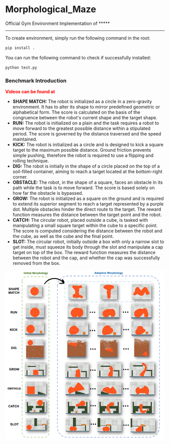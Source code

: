 # Morphological_Maze

Official Gym Environment Implementation of *****

[Morphological Maze: Control Reconfigurable Soft Robots with Fine-grained Morphology Change]: https://morphologicalmaze.github.io/

*****

To create environment, simply run the following command in the root:
```python
pip install .
```

You can run the following command to check if successfully installed:
```python
python test.py
```



### Benchmark Introduction

**<font color=red>Videos can be found at </font>**

[here]: https://morphologicalmaze.github.io/

- **SHAPE MATCH:** The robot is initialized as a circle in a zero-gravity environment. It has to alter its shape to mirror predefined geometric or alphabetical form. The score is calculated on the basis of the congruence between the robot's current shape and the target shape.
- **RUN:** The robot is initialized on a plain and the task requires a robot to move forward to the greatest possible distance within a stipulated period. The score is governed by the distance traversed and the speed maintained.
- **KICK:** The robot is initialized as a circle and is designed to kick a square target to the maximum possible distance. Ground friction prevents simple pushing, therefore the robot is required to use a flipping and rolling technique.
- **DIG:** The robot is initially in the shape of a circle placed on the top of a soil-filled container, aiming to reach a target located at the bottom-right corner.
- **OBSTACLE:** The robot, in the shape of a square, faces an obstacle in its path while the task is to move forward. The score is based solely on how far the obstacle is bypassed.
- **GROW:** The robot is initialized as a square on the ground and is required to extend its superior segment to reach a target represented by a purple dot. Multiple obstacles hinder the direct route to the target. The reward function measures the distance between the target point and the robot.
- **CATCH:** The circular robot, placed outside a cube, is tasked with manipulating a small square target within the cube to a specific point. The score is computed considering the distance between the robot and the cube, as well as the cube and the final point.
- **SLOT:** The circular robot, initially outside a box with only a narrow slot to get inside, must squeeze its body through the slot and manipulate a cap target on top of the box. The reward function measures the distance between the robot and the cap, and whether the cap was successfully removed from the box.

![](./teaser/teaser.png)

